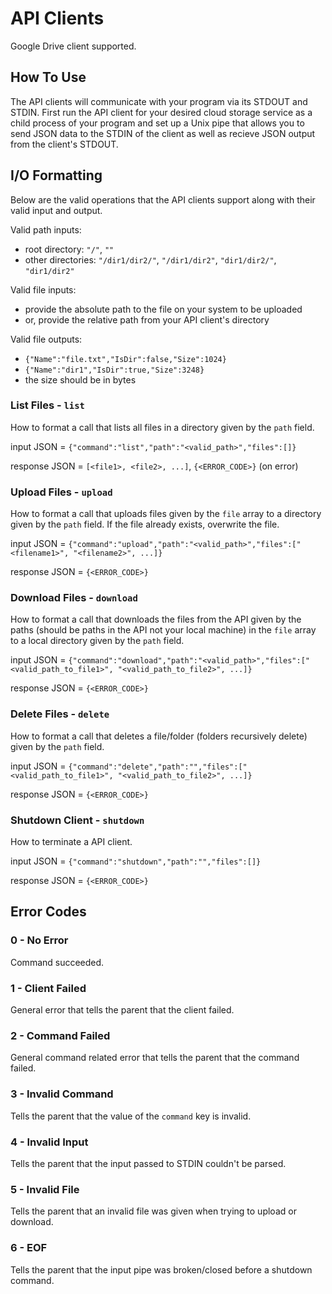 # API Clients
Google Drive client supported.

## How To Use 
The API clients will communicate with your program via its STDOUT and STDIN. First run the API client for your desired cloud storage service as a child process of your program and set up a Unix pipe that allows you to send JSON data to the STDIN of the client as well as recieve JSON output from the client's STDOUT. 

## I/O Formatting
Below are the valid operations that the API clients support along with their valid input and output.

Valid path inputs:
- root directory: `"/"`, `""`
- other directories: `"/dir1/dir2/"`, `"/dir1/dir2"`, `"dir1/dir2/"`, `"dir1/dir2"`

Valid file inputs:
- provide the absolute path to the file on your system to be uploaded
- or, provide the relative path from your API client's directory

Valid file outputs:
- `{"Name":"file.txt","IsDir":false,"Size":1024}`
- `{"Name":"dir1","IsDir":true,"Size":3248}`
- the size should be in bytes

### List Files - `list`
How to format a call that lists all files in a directory given by the `path` field.

input JSON = `{"command":"list","path":"<valid_path>","files":[]}`

response JSON = `[<file1>, <file2>, ...]`, `{<ERROR_CODE>}` (on error)

### Upload Files - `upload`
How to format a call that uploads files given by the `file` array to a directory given by the `path` field. If the file already exists, overwrite the file.

input JSON = `{"command":"upload","path":"<valid_path>","files":["<filename1>", "<filename2>", ...]}`

response JSON = `{<ERROR_CODE>}`

### Download Files - `download`
How to format a call that downloads the files from the API given by the paths (should be paths in the API not your local machine) in the `file` array to a local directory given by the `path` field.

input JSON = `{"command":"download","path":"<valid_path>","files":["<valid_path_to_file1>", "<valid_path_to_file2>", ...]}`

response JSON = `{<ERROR_CODE>}`

### Delete Files - `delete`
How to format a call that deletes a file/folder (folders recursively delete) given by the `path` field.

input JSON = `{"command":"delete","path":"","files":["<valid_path_to_file1>", "<valid_path_to_file2>", ...]}`

response JSON = `{<ERROR_CODE>}`

### Shutdown Client - `shutdown`
How to terminate a API client.

input JSON = `{"command":"shutdown","path":"","files":[]}`

response JSON = `{<ERROR_CODE>}`

## Error Codes

### 0 - No Error
Command succeeded.

### 1 - Client Failed
General error that tells the parent that the client failed.

### 2 - Command Failed
General command related error that tells the parent that the command failed.

### 3 - Invalid Command
Tells the parent that the value of the `command` key is invalid.

### 4 - Invalid Input
Tells the parent that the input passed to STDIN couldn't be parsed.

### 5 - Invalid File
Tells the parent that an invalid file was given when trying to upload or download.

### 6 - EOF
Tells the parent that the input pipe was broken/closed before a shutdown command.
